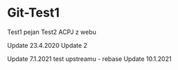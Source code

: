 # Git-Test1

Test1 pejan
Test2 ACPJ z webu

Update 23.4.2020
Update 2

Update 7.1.2021 test upstreamu - rebase
Update 10.1.2021
